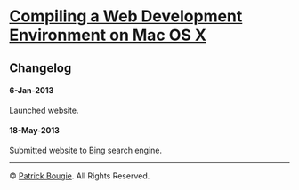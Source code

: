 # [Compiling a Web Development Environment on Mac OS X](http://mac-dev-env.patrickbougie.com/)


## Changelog

#### 6-Jan-2013
Launched website.

#### 18-May-2013
Submitted website to [Bing](http://www.bing.com/) search engine.


---
© [Patrick Bougie](http://patrickbougie.com).
All Rights Reserved.
